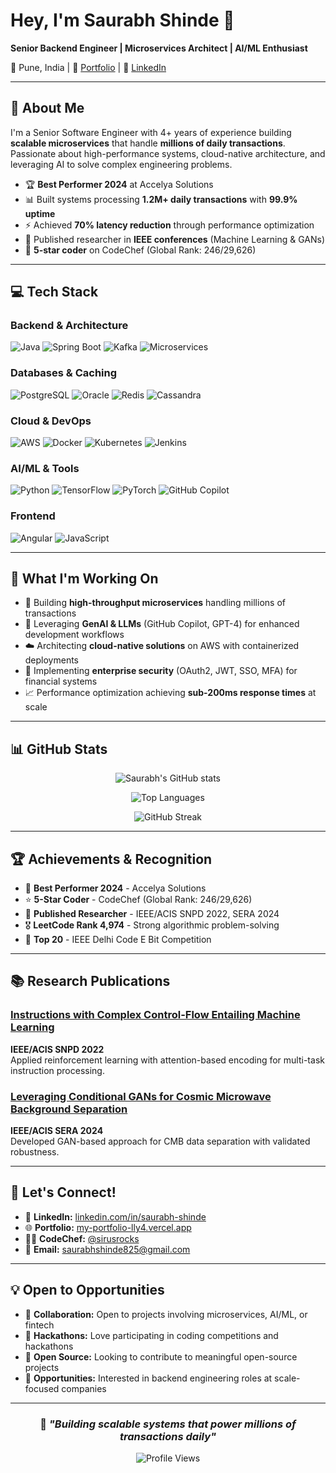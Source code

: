 # Hey, I'm Saurabh Shinde 👋

**Senior Backend Engineer | Microservices Architect | AI/ML Enthusiast**

📍 Pune, India | 🔗 [Portfolio](https://my-portfolio-lly4.vercel.app/) | 💼 [LinkedIn](https://linkedin.com/in/saurabh-shinde)

---

## 🚀 About Me

I'm a Senior Software Engineer with 4+ years of experience building **scalable microservices** that handle **millions of daily transactions**. Passionate about high-performance systems, cloud-native architecture, and leveraging AI to solve complex engineering problems.

- 🏆 **Best Performer 2024** at Accelya Solutions
- 📊 Built systems processing **1.2M+ daily transactions** with **99.9% uptime**
- ⚡ Achieved **70% latency reduction** through performance optimization
- 🔬 Published researcher in **IEEE conferences** (Machine Learning & GANs)
- 🌟 **5-star coder** on CodeChef (Global Rank: 246/29,626)

---

## 💻 Tech Stack

### **Backend & Architecture**
![Java](https://img.shields.io/badge/Java-ED8B00?style=for-the-badge&logo=openjdk&logoColor=white)
![Spring Boot](https://img.shields.io/badge/Spring_Boot-6DB33F?style=for-the-badge&logo=spring-boot&logoColor=white)
![Kafka](https://img.shields.io/badge/Apache_Kafka-231F20?style=for-the-badge&logo=apache-kafka&logoColor=white)
![Microservices](https://img.shields.io/badge/Microservices-FF6C37?style=for-the-badge&logo=microgenetics&logoColor=white)

### **Databases & Caching**
![PostgreSQL](https://img.shields.io/badge/PostgreSQL-316192?style=for-the-badge&logo=postgresql&logoColor=white)
![Oracle](https://img.shields.io/badge/Oracle-F80000?style=for-the-badge&logo=oracle&logoColor=white)
![Redis](https://img.shields.io/badge/Redis-DC382D?style=for-the-badge&logo=redis&logoColor=white)
![Cassandra](https://img.shields.io/badge/Cassandra-1287B1?style=for-the-badge&logo=apache-cassandra&logoColor=white)

### **Cloud & DevOps**
![AWS](https://img.shields.io/badge/AWS-232F3E?style=for-the-badge&logo=amazon-aws&logoColor=white)
![Docker](https://img.shields.io/badge/Docker-2496ED?style=for-the-badge&logo=docker&logoColor=white)
![Kubernetes](https://img.shields.io/badge/Kubernetes-326CE5?style=for-the-badge&logo=kubernetes&logoColor=white)
![Jenkins](https://img.shields.io/badge/Jenkins-D24939?style=for-the-badge&logo=jenkins&logoColor=white)

### **AI/ML & Tools**
![Python](https://img.shields.io/badge/Python-3776AB?style=for-the-badge&logo=python&logoColor=white)
![TensorFlow](https://img.shields.io/badge/TensorFlow-FF6F00?style=for-the-badge&logo=tensorflow&logoColor=white)
![PyTorch](https://img.shields.io/badge/PyTorch-EE4C2C?style=for-the-badge&logo=pytorch&logoColor=white)
![GitHub Copilot](https://img.shields.io/badge/GitHub_Copilot-000000?style=for-the-badge&logo=github&logoColor=white)

### **Frontend**
![Angular](https://img.shields.io/badge/Angular-DD0031?style=for-the-badge&logo=angular&logoColor=white)
![JavaScript](https://img.shields.io/badge/JavaScript-F7DF1E?style=for-the-badge&logo=javascript&logoColor=black)

---

## 🎯 What I'm Working On

- 🔨 Building **high-throughput microservices** handling millions of transactions
- 🤖 Leveraging **GenAI & LLMs** (GitHub Copilot, GPT-4) for enhanced development workflows
- ☁️ Architecting **cloud-native solutions** on AWS with containerized deployments
- 🔐 Implementing **enterprise security** (OAuth2, JWT, SSO, MFA) for financial systems
- 📈 Performance optimization achieving **sub-200ms response times** at scale

---

## 📊 GitHub Stats

<div align="center">
  
![Saurabh's GitHub stats](https://github-readme-stats.vercel.app/api?username=Saurabh1606&show_icons=true&theme=radical)

![Top Languages](https://github-readme-stats.vercel.app/api/top-langs/?username=Saurabh1606&layout=compact&theme=radical)

![GitHub Streak](https://github-readme-streak-stats.herokuapp.com/?user=Saurabh1606&theme=radical)

</div>

---

## 🏆 Achievements & Recognition

- 🥇 **Best Performer 2024** - Accelya Solutions
- ⭐ **5-Star Coder** - CodeChef (Global Rank: 246/29,626)
- 📝 **Published Researcher** - IEEE/ACIS SNPD 2022, SERA 2024
- 🎖️ **LeetCode Rank 4,974** - Strong algorithmic problem-solving
- 🏅 **Top 20** - IEEE Delhi Code E Bit Competition

---

## 📚 Research Publications

### [Instructions with Complex Control-Flow Entailing Machine Learning](https://ieeexplore.ieee.org/document/10051797)
**IEEE/ACIS SNPD 2022**  
Applied reinforcement learning with attention-based encoding for multi-task instruction processing.

### [Leveraging Conditional GANs for Cosmic Microwave Background Separation](https://doi.ieeecomputersociety.org/10.1109/SERA61261.2024.10685557)
**IEEE/ACIS SERA 2024**  
Developed GAN-based approach for CMB data separation with validated robustness.

---

## 🤝 Let's Connect!

- 💼 **LinkedIn:** [linkedin.com/in/saurabh-shinde](https://linkedin.com/in/saurabh-shinde)
- 🌐 **Portfolio:** [my-portfolio-lly4.vercel.app](https://my-portfolio-lly4.vercel.app/)
- 👨‍💻 **CodeChef:** [@sirusrocks](https://www.codechef.com/users/sirusrocks)
- 📧 **Email:** saurabhshinde825@gmail.com

---

## 💡 Open to Opportunities

- 👯 **Collaboration:** Open to projects involving microservices, AI/ML, or fintech
- 🎯 **Hackathons:** Love participating in coding competitions and hackathons
- 🌱 **Open Source:** Looking to contribute to meaningful open-source projects
- 💼 **Opportunities:** Interested in backend engineering roles at scale-focused companies

---

<div align="center">

### 💭 *"Building scalable systems that power millions of transactions daily"*

![Profile Views](https://komarev.com/ghpvc/?username=Saurabh1606&color=brightgreen)

</div>
